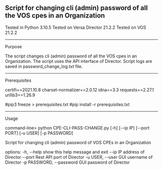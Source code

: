 
Script for changing cli (admin) password of all the VOS cpes in an Organization
------------------------------------------------------------------------------------------

Tested in Python 3.10.5
Tested on Versa Director 21.2.2
Tested on VOS 21.2.2

------------------------------------------------------------------------------------------
Purpose

The script changes cli (admin) password of all the VOS cpes in an Organization. 
The script uses the API interface of Director.
Script logs are saved in password_change_log.txt file.

------------------------------------------------------------------------------------------
Prerequisites

certifi==2021.10.8
charset-normalizer==2.0.12
idna==3.3
requests==2.27.1
urllib3==1.26.9

#pip3 freeze > prerequisites.txt
#pip install -r prerequisites.txt

------------------------------------------------------------------------------------------
Usage

command-line> python CPE-CLI-PASS-CHANGE.py [-h] [--ip IP] [--port PORT] [-u USER] [-p PASSWORD]

Script for changing cli (admin) password of VOS CPEs in an Organization

options:
  -h, --help            	show this help message and exit
  --ip 	     	          	IP address of Director
  --port 		           	Rest API port of Director
  -u USER, --user 	  		GUI username of Director
  -p PASSWORD, --password  	GUI password of Director
